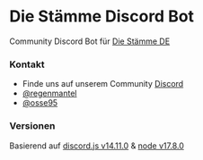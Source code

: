 # Die Stämme Discord Bot

Community Discord Bot für [Die Stämme DE](https://www.die-staemme.de/)


### Kontakt
- Finde uns auf unserem Community [Discord](https://discord.gg/C36dvD2EMX)
- [@regenmantel](https://github.com/regenmantel)
- [@osse95](https://github.com/Osse95)

### Versionen
Basierend auf [discord.js v14.11.0](https://discord.js.org) & [node v17.8.0](https://nodejs.org/de)
